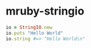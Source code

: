 mruby-stringio
===

```ruby
io = StringIO.new
io.puts "Hello World"
io.string #=> "Hello World\n"
```

